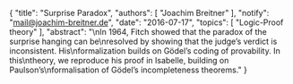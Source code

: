 {
    "title": "Surprise Paradox",
    "authors": [
        "Joachim Breitner"
    ],
    "notify": "mail@joachim-breitner.de",
    "date": "2016-07-17",
    "topics": [
        "Logic-Proof theory"
    ],
    "abstract": "\nIn 1964, Fitch showed that the paradox of the surprise hanging can be\nresolved by showing that the judge’s verdict is inconsistent. His\nformalization builds on Gödel’s coding of provability.  In this\ntheory, we reproduce his proof in Isabelle, building on Paulson’s\nformalisation of Gödel’s incompleteness theorems."
}